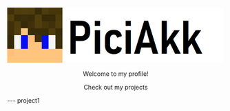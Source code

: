 ![My logo](https://github.com/PiciAkk/piciakk/blob/main/images/myLogo.png?raw=true)
<p align="center">Welcome to my profile!</p>
<p align="center">Check out my projects</p>
---
project1
<!--
**PiciAkk/piciakk** is a ✨ _special_ ✨ repository because its `README.md` (this file) appears on your GitHub profile.

Here are some ideas to get you started:

- 🔭 I’m currently working on ...
- 🌱 I’m currently learning ...
- 👯 I’m looking to collaborate on ...
- 🤔 I’m looking for help with ...
- 💬 Ask me about ...
- 📫 How to reach me: ...
- 😄 Pronouns: ...
- ⚡ Fun fact: ...
-->
